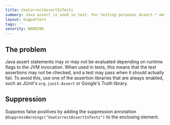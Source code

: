 ```yaml
---
title: UseCorrectAssertInTests
summary: Java assert is used in test. For testing purposes Assert.* matchers should be used.
layout: bugpattern
tags: ''
severity: WARNING
---
```


<!--
*** AUTO-GENERATED, DO NOT MODIFY ***
To make changes, edit the @BugPattern annotation or the explanation in docs/bugpattern.
-->


## The problem
Java assert statements may or may not be evaluated depending on runtime flags to
the JVM invocation. When used in tests, this means that the test assertions may
not be checked, and a test may pass when it should actually fail. To avoid this,
use one of the assertion libraries that are always enabled, such as JUnit's
`org.junit.Assert` or Google's Truth library.

## Suppression
Suppress false positives by adding the suppression annotation `@SuppressWarnings("UseCorrectAssertInTests")` to the enclosing element.

